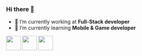 ### Hi there 👋

- 🔭 I’m currently working at **Full-Stack developer**
- 🌱 I’m currently learning **Mobile & Game developer**

[<img src="https://cdn0.iconfinder.com/data/icons/octicons/1024/mark-github-256.png" width="40" height="40">](https://github.com/lluancarlo)
[<img src="https://cdn4.iconfinder.com/data/icons/social-messaging-ui-color-shapes-2-free/128/social-linkedin-circle-512.png" width="40" height="40">](https://www.linkedin.com/in/luancarlosouza/)
[<img src="https://cdn4.iconfinder.com/data/icons/social-messaging-ui-color-shapes-2-free/128/social-instagram-new-circle-256.png" width="40" height="40">](https://www.instagram.com/luancarlo.souza/)
